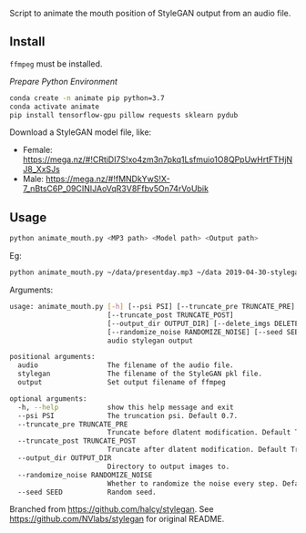 Script to animate the mouth position of StyleGAN output from an audio file.

## Install
`ffmpeg` must be installed.

*Prepare Python Environment*
```bash
conda create -n animate pip python=3.7
conda activate animate
pip install tensorflow-gpu pillow requests sklearn pydub
```

Download a StyleGAN model file, like:

- Female: https://mega.nz/#!CRtiDI7S!xo4zm3n7pkq1Lsfmuio1O8QPpUwHrtFTHjNJ8_XxSJs
- Male: https://mega.nz/#!fMNDkYwS!X-7_nBtsC6P_09CINIJAoVqR3V8Ffbv5On74rVoUbik

## Usage

```bash
python animate_mouth.py <MP3 path> <Model path> <Output path>
```

Eg:

```bash
python animate_mouth.py ~/data/presentday.mp3 ~/data 2019-04-30-stylegan-danbooru2018-portraits-02095-066083.pkl presentday.mp4
```

Arguments:
```bash
usage: animate_mouth.py [-h] [--psi PSI] [--truncate_pre TRUNCATE_PRE]
                        [--truncate_post TRUNCATE_POST]
                        [--output_dir OUTPUT_DIR] [--delete_imgs DELETE_IMGS]
                        [--randomize_noise RANDOMIZE_NOISE] [--seed SEED]
                        audio stylegan output

positional arguments:
  audio                 The filename of the audio file.
  stylegan              The filename of the StyleGAN pkl file.
  output                Set output filename of ffmpeg

optional arguments:
  -h, --help            show this help message and exit
  --psi PSI             The truncation psi. Default 0.7.
  --truncate_pre TRUNCATE_PRE
                        Truncate before dlatent modification. Default True.
  --truncate_post TRUNCATE_POST
                        Truncate after dlatent modification. Default True.
  --output_dir OUTPUT_DIR
                        Directory to output images to.
  --randomize_noise RANDOMIZE_NOISE
                        Whether to randomize the noise every step. Default False.
  --seed SEED           Random seed. 
```

Branched from https://github.com/halcy/stylegan.
See https://github.com/NVlabs/stylegan for original README.
